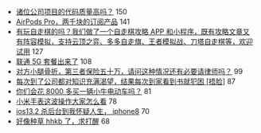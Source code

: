 - [诸位公司项目的代码质量高吗？](https://www.v2ex.com/t/613867) 150
- [AirPods Pro，两千块的订阅产品](https://www.v2ex.com/t/613868) 141
- [有玩自走棋的吗？我们做了一个自走棋攻略 APP 和小程序，既有攻略文章又有阵容模拟，支持云顶之弈、多多自走旗、王者模拟战、刀塔自走棋等，欢迎试用](https://www.v2ex.com/t/613912) 127
- [联通 5G 套餐出来了](https://www.v2ex.com/t/613881) 108
- [对方小腿骨折，第三者保险五十万，请问这种情况还有必要请律师吗？](https://www.v2ex.com/t/613870) 99
- [每次到了公司都对知识充满渴望，结果每次到家看到书就犯困 [捂脸]](https://www.v2ex.com/t/613922) 87
- [你们会花 8000 多买一辆小牛电动车吗？](https://www.v2ex.com/t/614121) 81
- [小米手表这波操作大家怎么看](https://www.v2ex.com/t/613930) 78
- [ios13.2 杀后台到我怀疑人生， iphone8](https://www.v2ex.com/t/614060) 70
- [好像种草 hhkb 了，求打醒](https://www.v2ex.com/t/614070) 68